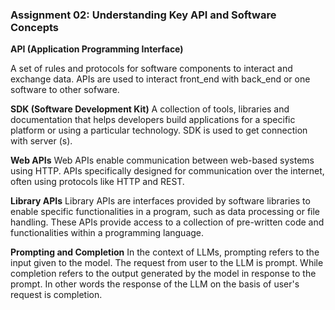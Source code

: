 ### Assignment 02: Understanding Key API and Software Concepts ###

**API (Application Programming Interface)**

A set of rules and protocols for software components to interact and exchange data. APIs are used to interact front_end with back_end or one software to other sofware.

**SDK (Software Development Kit)**
A collection of tools, libraries and documentation that helps developers build applications for a specific platform or using a particular technology. SDK is used to get connection with server (s). 

**Web APIs** 
Web APIs enable communication between web-based systems using HTTP. APIs specifically designed for communication over the internet, often using protocols like HTTP and REST.

**Library APIs** 
Library APIs are interfaces provided by software libraries to enable specific functionalities in a program, such as data processing or file handling. These APIs provide access to a collection of pre-written code and functionalities within a programming language. 

**Prompting and Completion** 
In the context of LLMs, prompting refers to the input given to the model. The request from user to the LLM is prompt. While completion refers to the output generated by the model in response to the prompt. In other words the response of the LLM on the basis of user's request is completion.
